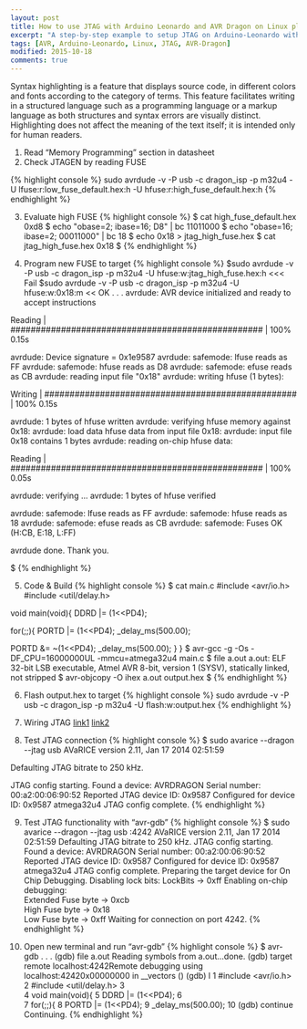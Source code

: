 ```yaml
---
layout: post
title: How to use JTAG with Arduino Leonardo and AVR Dragon on Linux platform
excerpt: "A step-by-step example to setup JTAG on Arduino-Leonardo with AVR Dragon on Linux Platform"
tags: [AVR, Arduino-Leonardo, Linux, JTAG, AVR-Dragon]
modified: 2015-10-18
comments: true
---
```




Syntax highlighting is a feature that displays source code, in different colors and fonts according to the category of terms. This feature facilitates writing in a structured language such as a programming language or a markup language as both structures and syntax errors are visually distinct. Highlighting does not affect the meaning of the text itself; it is intended only for human readers.



1. Read “Memory Programming” section in datasheet
2. Check JTAGEN by reading FUSE

{% highlight console %}
sudo avrdude -v -P usb -c dragon_isp -p m32u4 -U lfuse:r:low_fuse_default.hex:h -U hfuse:r:high_fuse_default.hex:h
{% endhighlight %}

3. Evaluate high FUSE
{% highlight console  %}
$ cat high_fuse_default.hex 
0xd8
$ echo "obase=2; ibase=16; D8" | bc
11011000
$ echo "obase=16; ibase=2; 00011000" | bc
18
$ echo 0x18 > jtag_high_fuse.hex
$ cat jtag_high_fuse.hex
0x18
$
{% endhighlight %}

4. Program new FUSE to target 
{% highlight console  %}
$sudo avrdude -v -P usb -c dragon_isp  -p m32u4 -U  hfuse:w:jtag_high_fuse.hex:h <<< Fail
$sudo avrdude -v -P usb -c dragon_isp  -p m32u4 -U  hfuse:w:0x18:m << OK
.
.
.
avrdude: AVR device initialized and ready to accept instructions

Reading | ################################################## | 100% 0.15s

avrdude: Device signature = 0x1e9587
avrdude: safemode: lfuse reads as FF
avrdude: safemode: hfuse reads as D8
avrdude: safemode: efuse reads as CB
avrdude: reading input file "0x18"
avrdude: writing hfuse (1 bytes):

Writing | ################################################## | 100% 0.15s

avrdude: 1 bytes of hfuse written
avrdude: verifying hfuse memory against 0x18:
avrdude: load data hfuse data from input file 0x18:
avrdude: input file 0x18 contains 1 bytes
avrdude: reading on-chip hfuse data:

Reading | ################################################## | 100% 0.05s

avrdude: verifying ...
avrdude: 1 bytes of hfuse verified

avrdude: safemode: lfuse reads as FF
avrdude: safemode: hfuse reads as 18
avrdude: safemode: efuse reads as CB
avrdude: safemode: Fuses OK (H:CB, E:18, L:FF)

avrdude done.  Thank you.

$
{% endhighlight %}

5. Code & Build
{% highlight console  %}
$ cat main.c 
#include <avr/io.h>
#include <util/delay.h>

 void main(void){
 DDRD |= (1<<PD4);
 
 for(;;){
  PORTD |= (1<<PD4);
  _delay_ms(500.00);

   PORTD &= ~(1<<PD4);
  _delay_ms(500.00);
 }
}
$ avr-gcc -g -Os -DF_CPU=16000000UL -mmcu=atmega32u4 main.c 
$ file a.out 
a.out: ELF 32-bit LSB  executable, Atmel AVR 8-bit, version 1 (SYSV), statically linked, not stripped
$ avr-objcopy -O ihex a.out output.hex
$
{% endhighlight %}

6. Flash output.hex to target
{% highlight console  %}
sudo avrdude -v -P usb -c dragon_isp -p m32u4 -U flash:w:output.hex
{% endhighlight %}

7. Wiring JTAG 
[link1](http://www.atmel.com/webdoc/avrdragon/avrdragon.using_ocd_physical_jtag.html)
[link2](http://www.atmel.com/webdoc/atmelice/atmelice.using_ocd_physical_jtag.html)

8. Test JTAG connection
{% highlight console  %}
$ sudo avarice --dragon --jtag usb
AVaRICE version 2.11, Jan 17 2014 02:51:59

 Defaulting JTAG bitrate to 250 kHz.

 JTAG config starting.
Found a device: AVRDRAGON
Serial number:  00:a2:00:06:90:52
Reported JTAG device ID: 0x9587
Configured for device ID: 0x9587 atmega32u4
JTAG config complete.
{% endhighlight %}

9. Test JTAG functionality with “avr-gdb” 
{% highlight console  %}
$ sudo avarice --dragon --jtag usb :4242
AVaRICE version 2.11, Jan 17 2014 02:51:59
Defaulting JTAG bitrate to 250 kHz.
JTAG config starting.
Found a device: AVRDRAGON
Serial number:  00:a2:00:06:90:52
Reported JTAG device ID: 0x9587
Configured for device ID: 0x9587 atmega32u4
JTAG config complete.
Preparing the target device for On Chip Debugging.
Disabling lock bits:  LockBits -> 0xff
Enabling on-chip debugging:  
Extended Fuse byte -> 0xcb      
High Fuse byte -> 0x18       
Low Fuse byte -> 0xff
Waiting for connection on port 4242.
{% endhighlight %}


10. Open new terminal and run “avr-gdb” 
{% highlight console  %}
$ avr-gdb 
.
.
.
(gdb) file a.out Reading symbols from a.out...done. 
(gdb) target remote localhost:4242Remote debugging using localhost:42420x00000000 in __vectors () 
(gdb) l 
1 #include <avr/io.h> 
2 #include <util/delay.h> 
3  
4 void main(void){ 
5  DDRD |= (1<<PD4); 
6   
7  for(;;){ 
8   PORTD |= (1<<PD4); 
9   _delay_ms(500.00); 
10 (gdb) continue  
Continuing.
{% endhighlight %}

